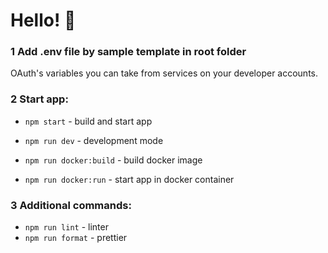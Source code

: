 # Hello! 👋

### 1 Add .env file by sample template in root folder
OAuth's variables you can take from services on your developer accounts.

### 2 Start app:
   - `npm start` - build and start app
   - `npm run dev` - development mode

   - `npm run docker:build` - build docker image
   - `npm run docker:run` - start app in docker container

### 3 Additional commands:
   - `npm run lint` - linter
   - `npm run format` - prettier

